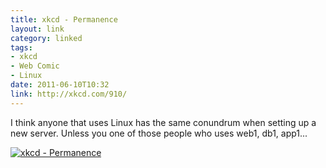 ```yaml
---
title: xkcd - Permanence
layout: link
category: linked
tags:
- xkcd
- Web Comic
- Linux
date: 2011-06-10T10:32
link: http://xkcd.com/910/
---
```


I think anyone that uses Linux has the same conundrum when setting up a new server. Unless you one of those people who uses web1, db1, app1...

<div class="illustration inline">
    <a href="http://cdn.mylesbraithwaite.com/media/uploads/linked/2011-06-10-xkcd/permanence-large.png" title="xkcd - Permanence">
	<img src="http://cdn.mylesbraithwaite.com/media/uploads/linked/2011-06-10-xkcd/permanence-small.png" alt="xkcd - Permanence">
    </a>
</div>
